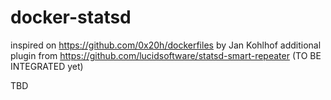 # docker-statsd

inspired on https://github.com/0x20h/dockerfiles by Jan Kohlhof
additional plugin from https://github.com/lucidsoftware/statsd-smart-repeater (TO BE INTEGRATED yet)

TBD
